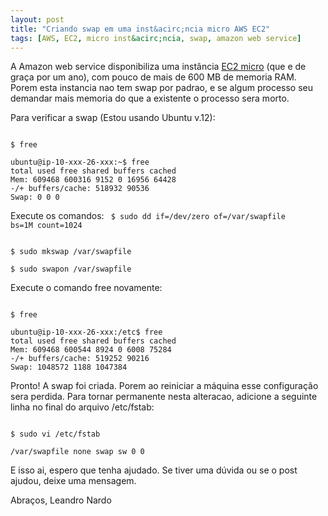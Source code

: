```yaml
--- 
layout: post
title: "Criando swap em uma inst&acirc;ncia micro AWS EC2"
tags: [AWS, EC2, micro inst&acirc;ncia, swap, amazon web service]
---
```


A Amazon web service disponibiliza uma inst&acirc;ncia [EC2 micro](http://aws.amazon.com/pt/ec2/) (que e de gra&ccedil;a por um ano), com pouco de mais de 600 MB de memoria RAM.  Porem esta instancia nao tem swap por padrao, e se algum processo seu demandar mais memoria do que a existente o processo sera morto.

Para verificar a swap (Estou usando Ubuntu v.12):

<code>
$ free
</code>

	ubuntu@ip-10-xxx-26-xxx:~$ free
	total used free shared buffers cached
	Mem: 609468 600316 9152 0 16956 64428
	-/+ buffers/cache: 518932 90536
	Swap: 0 0 0

Execute os comandos:
<code>
$ sudo dd if=/dev/zero of=/var/swapfile bs=1M count=1024
</code>

<code>
$ sudo mkswap /var/swapfile
</code>

<code>
$ sudo swapon /var/swapfile
</code>

Execute o comando free novamente:

<code>
$ free
</code>

	ubuntu@ip-10-xxx-26-xxx:/etc$ free
	total used free shared buffers cached
	Mem: 609468 600544 8924 0 6008 75284
	-/+ buffers/cache: 519252 90216
	Swap: 1048572 1188 1047384

Pronto! A swap foi criada. Porem ao reiniciar a m&aacute;quina esse configura&ccedil;&atilde;o sera perdida. Para tornar permanente nesta alteracao, adicione a seguinte linha no final do arquivo /etc/fstab:

<code>
$ sudo vi /etc/fstab
</code>


	/var/swapfile none swap sw 0 0

E isso ai, espero que tenha ajudado.
Se tiver uma d&uacute;vida ou se o post ajudou, deixe uma mensagem.

Abra&ccedil;os,
Leandro Nardo
